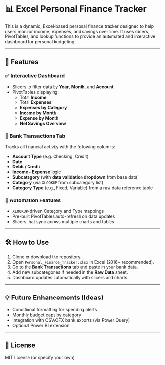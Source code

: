 # 📊 Excel Personal Finance Tracker

This is a dynamic, Excel-based personal finance tracker designed to help users monitor income, expenses, and savings over time. It uses slicers, PivotTables, and lookup functions to provide an automated and interactive dashboard for personal budgeting.

---

## 🧩 Features

### ✅ Interactive Dashboard
- Slicers to filter data by **Year**, **Month**, and **Account**
- PivotTables displaying:
  - Total **Income**
  - Total **Expenses**
  - **Expenses by Category**
  - **Income by Month**
  - **Expense by Month**
  - **Net Savings Overview**

### 📄 Bank Transactions Tab
Tracks all financial activity with the following columns:
- **Account Type** (e.g. Checking, Credit)
- **Date**
- **Debit / Credit**
- **Income - Expense** logic
- **Subcategory** (with **data validation dropdown** from base data)
- **Category** (via `XLOOKUP` from subcategory list)
- **Category Type** (e.g., Fixed, Variable) from a raw data reference table

### 🔁 Automation Features
- `XLOOKUP`-driven Category and Type mappings
- Pre-built PivotTables auto-refresh on data updates
- Slicers that sync across multiple charts and tables

---

## 🛠️ How to Use

1. Clone or download the repository.
2. Open `Personal_Finance_Tracker.xlsx` in Excel (2016+ recommended).
3. Go to the **Bank Transactions** tab and paste in your bank data.
4. Add new subcategories if needed in the **Raw Data** sheet.
5. Dashboard updates automatically with slicers and charts.

---

## 💡 Future Enhancements (Ideas)
- Conditional formatting for spending alerts
- Monthly budget caps by category
- Integration with CSV/OFX bank exports (via Power Query)
- Optional Power BI extension

---

## 📜 License

MIT License (or specify your own)
